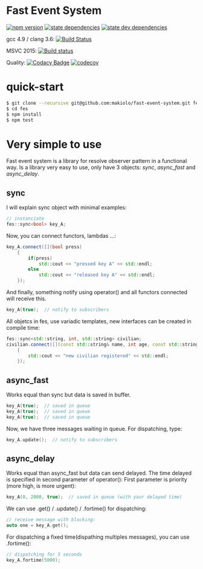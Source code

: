 # Fast Event System
[![npm version](https://badge.fury.io/js/fast-event-system.svg)](https://badge.fury.io/js/fast-event-system) [![state dependencies](https://david-dm.org/makiolo/fast-event-system.svg)](https://david-dm.org/makiolo/fast-event-system) [![state dev dependencies](https://david-dm.org/makiolo/fast-event-system/dev-status.svg)](https://david-dm.org/makiolo/fast-event-system?type=dev)

gcc 4.9 / clang 3.6: [![Build Status](https://travis-ci.org/makiolo/fast-event-system.svg?branch=master)](https://travis-ci.org/makiolo/fast-event-system)

MSVC 2015: [![Build status](https://ci.appveyor.com/api/projects/status/oatw9c59rlbwa98t?svg=true)](https://ci.appveyor.com/project/makiolo/fast-event-system)

Quality: [![Codacy Badge](https://api.codacy.com/project/badge/Grade/2e9ae48a56e946e3b91c891f06eeb7b9)](https://www.codacy.com/app/makiolo/fast-event-system?utm_source=github.com&amp;utm_medium=referral&amp;utm_content=makiolo/fast-event-system&amp;utm_campaign=Badge_Grade) [![codecov](https://codecov.io/gh/makiolo/fast-event-system/branch/master/graph/badge.svg)](https://codecov.io/gh/makiolo/fast-event-system)

# quick-start
```bash
$ git clone --recursive git@github.com:makiolo/fast-event-system.git fes
$ cd fes
$ npm install
$ npm test
```

# Very simple to use
Fast event system is a library for resolve observer pattern in a functional way. Is a library very easy to use, only have 3 objects: *sync*, *async_fast* and *async_delay*.
## sync
I will explain sync object with minimal examples:
```cpp
// instanciate
fes::sync<bool> key_A;
```
Now, you can connect functors, lambdas ...:
```cpp
key_A.connect([](bool press)
	{
		if(press)
			std::cout << "pressed key A" << std::endl;
		else
			std::cout << "released key A" << std::endl;
	});
```
And finally, something notify using operator() and all functors connected will receive this.
```cpp
key_A(true);  // notify to subscribers
```
All objetcs in fes, use variadic templates, new interfaces can be created in compile time:
```cpp
fes::sync<std::string, int, std::string> civilian;
civilian.connect([](const std::string& name, int age, const std::string& country)
	{
		std::cout << "new civilian registered" << std::endl;
	});
```
## async_fast
Works equal than sync but data is saved in buffer.
```cpp
key_A(true);  // saved in queue
key_A(true);  // saved in queue
key_A(true);  // saved in queue
```
Now, we have three messages waiting in queue. For dispatching, type:
```cpp
key_A.update();  // notify to subscribers
```
## async_delay
Works equal than async_fast but data can send delayed.
The time delayed is specified in second parameter of operator():
First parameter is priority (more high, is more urgent):
```cpp
key_A(0, 2000, true);  // saved in queue (with your delayed time)
```
We can use .get() / .update() / .fortime() for dispatching:
```cpp
// receive message with blocking:
auto one = key_A.get();
```
For dispatching a fixed time(dispathing multiples messages), you can use .fortime():
```cpp
// dispatching for 5 seconds
key_A.fortime(5000);
```
